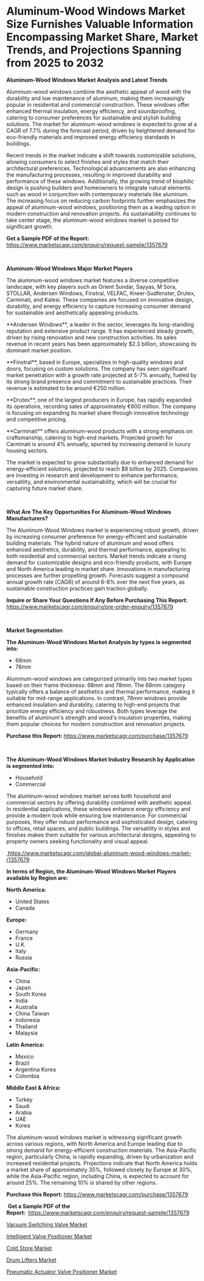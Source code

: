 <p><h1>Aluminum-Wood Windows Market Size Furnishes Valuable Information Encompassing Market Share, Market Trends, and Projections Spanning from 2025 to 2032</h1></p><p><strong>Aluminum-Wood Windows Market Analysis and Latest Trends</strong></p>
<p><p>Aluminum-wood windows combine the aesthetic appeal of wood with the durability and low maintenance of aluminum, making them increasingly popular in residential and commercial construction. These windows offer enhanced thermal insulation, energy efficiency, and soundproofing, catering to consumer preferences for sustainable and stylish building solutions. The market for aluminum-wood windows is expected to grow at a CAGR of 7.7% during the forecast period, driven by heightened demand for eco-friendly materials and improved energy efficiency standards in buildings.</p><p>Recent trends in the market indicate a shift towards customizable solutions, allowing consumers to select finishes and styles that match their architectural preferences. Technological advancements are also enhancing the manufacturing processes, resulting in improved durability and performance of these windows. Additionally, the growing trend of biophilic design is pushing builders and homeowners to integrate natural elements such as wood in conjunction with contemporary materials like aluminum. The increasing focus on reducing carbon footprints further emphasizes the appeal of aluminum-wood windows, positioning them as a leading option in modern construction and renovation projects. As sustainability continues to take center stage, the aluminum-wood windows market is poised for significant growth.</p></p>
<p><strong>Get a Sample PDF of the Report:&nbsp;</strong> <a href="https://www.marketscagr.com/enquiry/request-sample/1357679?utm_campaign=2194&utm_medium=2&utm_source=Github&utm_content=ia&utm_term=11042025&utm_id=aluminum-wood-windows">https://www.marketscagr.com/enquiry/request-sample/1357679</a></p>
<p>&nbsp;</p>
<p><strong>Aluminum-Wood Windows Major Market Players</strong></p>
<p><p>The aluminum-wood windows market features a diverse competitive landscape, with key players such as Orient Sundar, Sayyas, M Sora, STOLLAR, Andersen Windows, Finstral, VELFAC, Kneer-Sudfenster, Drutex, Carminati, and Kalesi. These companies are focused on innovative design, durability, and energy efficiency to capture increasing consumer demand for sustainable and aesthetically appealing products.</p><p>**Andersen Windows**, a leader in the sector, leverages its long-standing reputation and extensive product range. It has experienced steady growth, driven by rising renovation and new construction activities. Its sales revenue in recent years has been approximately $2.3 billion, showcasing its dominant market position.</p><p>**Finstral**, based in Europe, specializes in high-quality windows and doors, focusing on custom solutions. The company has seen significant market penetration with a growth rate projected at 5-7% annually, fueled by its strong brand presence and commitment to sustainable practices. Their revenue is estimated to be around €250 million.</p><p>**Drutex**, one of the largest producers in Europe, has rapidly expanded its operations, recording sales of approximately €600 million. The company is focusing on expanding its market share through innovative technology and competitive pricing.</p><p>**Carminati** offers aluminum-wood products with a strong emphasis on craftsmanship, catering to high-end markets. Projected growth for Carminati is around 4% annually, spurred by increasing demand in luxury housing sectors.</p><p>The market is expected to grow substantially due to enhanced demand for energy-efficient solutions, projected to reach $8 billion by 2025. Companies are investing in research and development to enhance performance, versatility, and environmental sustainability, which will be crucial for capturing future market share.</p></p>
<p>&nbsp;</p>
<p><strong>What Are The Key Opportunities For Aluminum-Wood Windows Manufacturers?</strong></p>
<p><p>The Aluminum-Wood Windows market is experiencing robust growth, driven by increasing consumer preference for energy-efficient and sustainable building materials. The hybrid nature of aluminum and wood offers enhanced aesthetics, durability, and thermal performance, appealing to both residential and commercial sectors. Market trends indicate a rising demand for customizable designs and eco-friendly products, with Europe and North America leading in market share. Innovations in manufacturing processes are further propelling growth. Forecasts suggest a compound annual growth rate (CAGR) of around 6-8% over the next five years, as sustainable construction practices gain traction globally.</p></p>
<p><strong>Inquire or Share Your Questions If Any Before Purchasing This Report:</strong> <a href="https://www.marketscagr.com/enquiry/pre-order-enquiry/1357679?utm_campaign=2194&utm_medium=2&utm_source=Github&utm_content=ia&utm_term=11042025&utm_id=aluminum-wood-windows">https://www.marketscagr.com/enquiry/pre-order-enquiry/1357679</a></p>
<p>&nbsp;</p>
<p><strong>Market Segmentation</strong></p>
<p><strong>The Aluminum-Wood Windows Market Analysis by types is segmented into:</strong></p>
<p><ul><li>68mm</li><li>78mm</li></ul></p>
<p><p>Aluminum-wood windows are categorized primarily into two market types based on their frame thickness: 68mm and 78mm. The 68mm category typically offers a balance of aesthetics and thermal performance, making it suitable for mid-range applications. In contrast, 78mm windows provide enhanced insulation and durability, catering to high-end projects that prioritize energy efficiency and robustness. Both types leverage the benefits of aluminum's strength and wood's insulation properties, making them popular choices for modern construction and renovation projects.</p></p>
<p><strong>Purchase this Report:&nbsp;</strong><a href="https://www.marketscagr.com/purchase/1357679?utm_campaign=2194&utm_medium=2&utm_source=Github&utm_content=ia&utm_term=11042025&utm_id=aluminum-wood-windows">https://www.marketscagr.com/purchase/1357679</a></p>
<p>&nbsp;</p>
<p><strong>The Aluminum-Wood Windows Market Industry Research by Application is segmented into:</strong></p>
<p><ul><li>Household</li><li>Commercial</li></ul></p>
<p><p>The aluminum-wood windows market serves both household and commercial sectors by offering durability combined with aesthetic appeal. In residential applications, these windows enhance energy efficiency and provide a modern look while ensuring low maintenance. For commercial purposes, they offer robust performance and sophisticated design, catering to offices, retail spaces, and public buildings. The versatility in styles and finishes makes them suitable for various architectural designs, appealing to property owners seeking functionality and visual appeal.</p></p>
<p><a href="https://www.marketscagr.com/global-aluminum-wood-windows-market-r1357679?utm_campaign=2194&utm_medium=2&utm_source=Github&utm_content=ia&utm_term=11042025&utm_id=aluminum-wood-windows">&nbsp;https://www.marketscagr.com/global-aluminum-wood-windows-market-r1357679</a></p>
<p><strong>In terms of Region, the Aluminum-Wood Windows Market Players available by Region are:</strong></p>
<p>
    <p> <strong> North America: </strong>
        <ul>
            <li>United States</li>
            <li>Canada</li>
        </ul>
        </p> 
    <p> <strong> Europe: </strong>
        <ul>
            <li>Germany</li>
            <li>France</li>
            <li>U.K.</li>
            <li>Italy</li>
            <li>Russia</li>
        </ul>
        </p> 
    <p> <strong> Asia-Pacific: </strong>
        <ul>
            <li>China</li>
            <li>Japan</li>
            <li>South Korea</li>
            <li>India</li>
            <li>Australia</li>
            <li>China Taiwan</li>
            <li>Indonesia</li>
            <li>Thailand</li>
            <li>Malaysia</li>
        </ul>
        </p> 
    <p> <strong> Latin America: </strong>
        <ul>
            <li>Mexico</li>
            <li>Brazil</li>
            <li>Argentina Korea</li>
            <li>Colombia</li>
        </ul>
        </p> 
    <p> <strong> Middle East & Africa: </strong>
        <ul>
            <li>Turkey</li>
            <li>Saudi</li>
            <li>Arabia</li>
            <li>UAE</li>
            <li>Korea</li>
        </ul>
    </p>
    </p>
<p><p>The aluminum-wood windows market is witnessing significant growth across various regions, with North America and Europe leading due to strong demand for energy-efficient construction materials. The Asia-Pacific region, particularly China, is rapidly expanding, driven by urbanization and increased residential projects. Projections indicate that North America holds a market share of approximately 35%, followed closely by Europe at 30%, while the Asia-Pacific region, including China, is expected to account for around 25%. The remaining 10% is shared by other regions.</p></p>
<p><strong>Purchase this Report: </strong><a href="https://www.marketscagr.com/purchase/1357679?utm_campaign=2194&utm_medium=2&utm_source=Github&utm_content=ia&utm_term=11042025&utm_id=aluminum-wood-windows">https://www.marketscagr.com/purchase/1357679</a></p>
<p>&nbsp;<strong>Get a Sample PDF of the Report:&nbsp;&nbsp;</strong><a href="https://www.marketscagr.com/enquiry/request-sample/1357679?utm_campaign=2194&utm_medium=2&utm_source=Github&utm_content=ia&utm_term=11042025&utm_id=aluminum-wood-windows">https://www.marketscagr.com/enquiry/request-sample/1357679</a></p>
<p><strong></strong></p>
<p><p><a href="https://github.com/geresalgieaz/Market-Research-Report-List-1/blob/main/vacuum-switching-valve-market.md?utm_campaign=2194&utm_medium=2&utm_source=Github&utm_content=ia&utm_term=11042025&utm_id=aluminum-wood-windows">Vacuum Switching Valve Market</a></p><p><a href="https://github.com/dickstoscopg/Market-Research-Report-List-1/blob/main/intelligent-valve-positioner-market.md?utm_campaign=2194&utm_medium=2&utm_source=Github&utm_content=ia&utm_term=11042025&utm_id=aluminum-wood-windows">Intelligent Valve Positioner Market</a></p><p><a href="https://github.com/papnider/Market-Research-Report-List-1/blob/main/cold-store-market.md?utm_campaign=2194&utm_medium=2&utm_source=Github&utm_content=ia&utm_term=11042025&utm_id=aluminum-wood-windows">Cold Store Market</a></p><p><a href="https://github.com/dagnewopus/Market-Research-Report-List-1/blob/main/drum-lifters-market.md?utm_campaign=2194&utm_medium=2&utm_source=Github&utm_content=ia&utm_term=11042025&utm_id=aluminum-wood-windows">Drum Lifters Market</a></p><p><a href="https://github.com/foustzelmsdv/Market-Research-Report-List-1/blob/main/pneumatic-actuator-valve-positioner-market.md?utm_campaign=2194&utm_medium=2&utm_source=Github&utm_content=ia&utm_term=11042025&utm_id=aluminum-wood-windows">Pneumatic Actuator Valve Positioner Market</a></p></p>